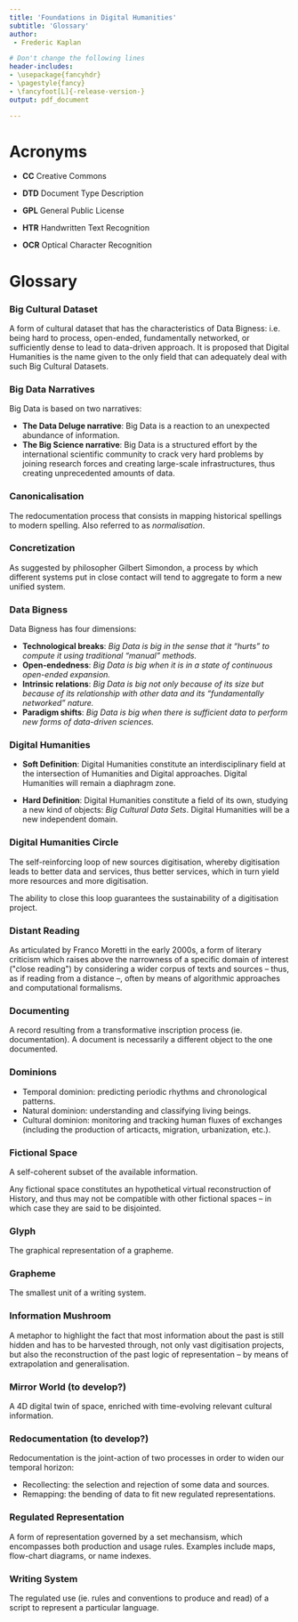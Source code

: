 ```yaml
---
title: 'Foundations in Digital Humanities'
subtitle: 'Glossary'
author:
 - Frederic Kaplan

# Don't change the following lines
header-includes:
- \usepackage{fancyhdr}
- \pagestyle{fancy}
- \fancyfoot[L]{-release-version-}
output: pdf_document

---
```

# Acronyms
- **CC** Creative Commons

- **DTD** Document Type Description

- **GPL** General Public License

- **HTR** Handwritten Text Recognition

- **OCR** Optical Character Recognition



# Glossary

### Big Cultural Dataset
A form of cultural dataset that has the characteristics of Data Bigness: i.e. being hard to process, open-ended, fundamentally networked, or sufficiently dense to lead to data-driven approach. It is proposed that Digital Humanities is the name given to the only field that can adequately deal with such Big Cultural Datasets.

### Big Data Narratives

Big Data is based on two narratives:

- **The Data Deluge narrative**: Big Data is a reaction to an unexpected abundance of information.
- **The Big Science narrative**: Big Data is a structured effort by the international scientific community to crack very hard problems by joining research forces and creating large-scale infrastructures, thus creating unprecedented amounts of data.

### Canonicalisation
The redocumentation process that consists in mapping historical spellings to modern spelling. Also referred to as _normalisation_.

### Concretization
As suggested by philosopher Gilbert Simondon, a process by which different systems put in close contact will tend to aggregate to form a new unified system.

### Data Bigness

Data Bigness has four dimensions:
- **Technological breaks**: _Big Data is big in the sense that it “hurts” to compute it using traditional “manual” methods._
- **Open-endedness**: _Big Data is big when it is in a state of continuous open-ended expansion._
- **Intrinsic relations**: _Big Data is big not only because of its size but because of its relationship with other data and its “fundamentally networked” nature._
- **Paradigm shifts**: _Big Data is big when there is sufficient data to perform new forms of data-driven sciences._

### Digital Humanities

- **Soft Definition**: Digital Humanities constitute an interdisciplinary field at the intersection of Humanities and Digital approaches. Digital Humanities will remain a diaphragm zone.

- **Hard Definition**: Digital Humanities constitute a field of its own, studying a new kind of objects: _Big Cultural Data Sets_. Digital Humanities will be a new independent domain.

### Digital Humanities Circle
The self-reinforcing loop of new sources digitisation, whereby digitisation leads to better data and services, thus better services, which in turn yield more resources and more digitisation.

The ability to close this loop guarantees the sustainability of a digitisation project.

### Distant Reading
As articulated by Franco Moretti in the early 2000s, a form of literary criticism which raises above the narrowness of a specific domain of interest ("close reading") by considering a wider corpus of texts and sources – thus, as if reading from a distance –, often by means of algorithmic approaches and computational formalisms.

### Documenting

A record resulting from a transformative inscription process (ie. documentation). A document is necessarily a different object to the one documented.

### Dominions
- Temporal dominion: predicting periodic rhythms and chronological patterns.
- Natural dominion: understanding and classifying living beings.
- Cultural dominion: monitoring and tracking human fluxes of exchanges (including the production of articacts, migration, urbanization, etc.).

### Fictional Space
A self-coherent subset of the available information.

Any fictional space constitutes an hypothetical virtual reconstruction of History, and thus may not be compatible with other fictional spaces – in which case they are said to be disjointed.

### Glyph
The graphical representation of a grapheme.

### Grapheme
The smallest unit of a writing system.

### Information Mushroom
A metaphor to highlight the fact that most information about the past is still hidden and has to be harvested through, not only vast digitisation projects, but also the reconstruction of the past logic of representation – by means of extrapolation and generalisation.

### Mirror World (to develop?)
A 4D digital twin of space, enriched with time-evolving relevant cultural information.

### Redocumentation (to develop?)
Redocumentation is the joint-action of two processes in order to widen our temporal horizon:
- Recollecting: the selection and rejection of some data and sources.
- Remapping: the bending of data to fit new regulated representations.

### Regulated Representation
A form of representation governed by a set mechansism, which encompasses both production and usage rules. Examples include maps, flow-chart diagrams, or name indexes.

### Writing System
The regulated use (ie. rules and conventions to produce and read) of a script to represent a particular language.
